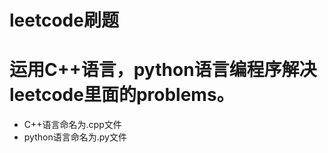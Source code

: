 leetcode刷题
=========================
# 运用C++语言，python语言编程序解决leetcode里面的problems。
- C++语言命名为.cpp文件 <br>
- python语言命名为.py文件 <br>
